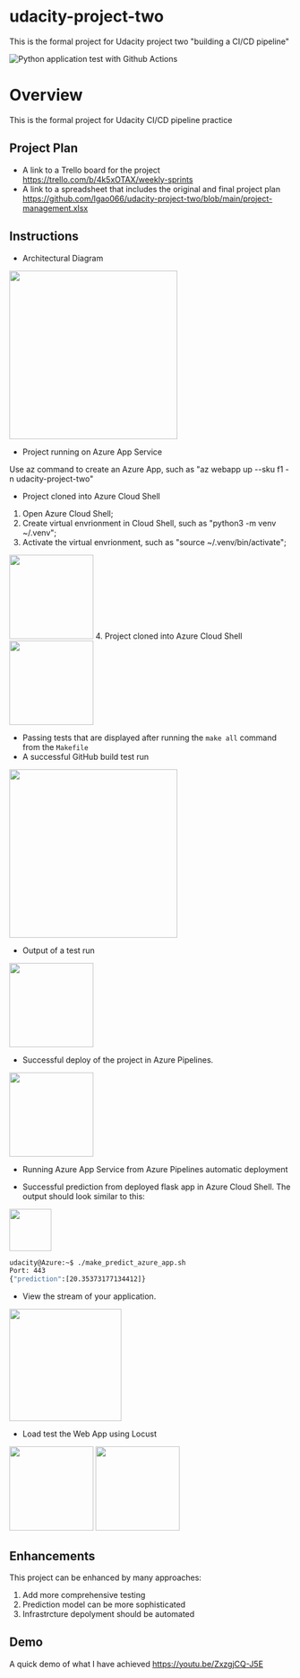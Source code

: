 # udacity-project-two
This is the formal project for Udacity project two "building a CI/CD pipeline"

![Python application test with Github Actions](https://github.com/lgao066/udacity-project-two/workflows/Python%20application%20test%20with%20Github%20Actions/badge.svg)

# Overview

This is the formal project for Udacity CI/CD pipeline practice

## Project Plan

* A link to a Trello board for the project
https://trello.com/b/4k5xOTAX/weekly-sprints
* A link to a spreadsheet that includes the original and final project plan
https://github.com/lgao066/udacity-project-two/blob/main/project-management.xlsx

## Instructions

* Architectural Diagram
<img src="https://user-images.githubusercontent.com/13649985/107021370-ea9b3780-6808-11eb-8558-1765ee543a75.jpg" height="300" />

* Project running on Azure App Service

Use az command to create an Azure App, such as "az webapp up --sku f1 -n udacity-project-two"

* Project cloned into Azure Cloud Shell
1. Open Azure Cloud Shell;
2. Create virtual envrionment in Cloud Shell, such as "python3 -m venv ~/.venv";
3. Activate the virtual envrionment, such as "source ~/.venv/bin/activate";
<img src="https://user-images.githubusercontent.com/13649985/107021396-f129af00-6808-11eb-9006-d9918e36f2ce.jpg" height="150" />
4. Project cloned into Azure Cloud Shell
<img src="https://user-images.githubusercontent.com/13649985/107021375-ecfd9180-6808-11eb-8117-e514e7d5805c.jpg" height="150" />

* Passing tests that are displayed after running the `make all` command from the `Makefile`
* A successful GitHub build test run
<img src="https://user-images.githubusercontent.com/13649985/107112521-20015d00-68bd-11eb-9839-ae0fa79dd885.jpg" height="300" />

* Output of a test run
<img src="https://user-images.githubusercontent.com/13649985/107021398-f25adc00-6808-11eb-867a-70373c348038.jpg" height="150" />

* Successful deploy of the project in Azure Pipelines.
<img src="https://user-images.githubusercontent.com/13649985/107022241-03581d00-680a-11eb-985a-4492f7bc3265.jpg" height="150" />

* Running Azure App Service from Azure Pipelines automatic deployment

* Successful prediction from deployed flask app in Azure Cloud Shell. 
The output should look similar to this:
<img src="https://user-images.githubusercontent.com/13649985/107107449-e36e3b00-6895-11eb-9a73-540414e42af5.jpg" height="75" />

```bash
udacity@Azure:~$ ./make_predict_azure_app.sh
Port: 443
{"prediction":[20.35373177134412]}
```

* View the stream of your application. 
<img src="https://user-images.githubusercontent.com/13649985/107107672-79569580-6897-11eb-868b-0666cb7517fd.jpg" height="200" />

* Load test the Web App using Locust
<img src="https://user-images.githubusercontent.com/13649985/107115375-200b5800-68d1-11eb-8369-44aa1b1447c0.jpg" height="150" />
<img src="https://user-images.githubusercontent.com/13649985/107115377-24d00c00-68d1-11eb-8233-d44ceb7af3bb.jpg" height="150" />


> 

## Enhancements

This project can be enhanced by many approaches:
1. Add more comprehensive testing
2. Prediction model can be more sophisticated
3. Infrastrcture depolyment should be automated

## Demo 
A quick demo of what I have achieved https://youtu.be/ZxzgjCQ-J5E
